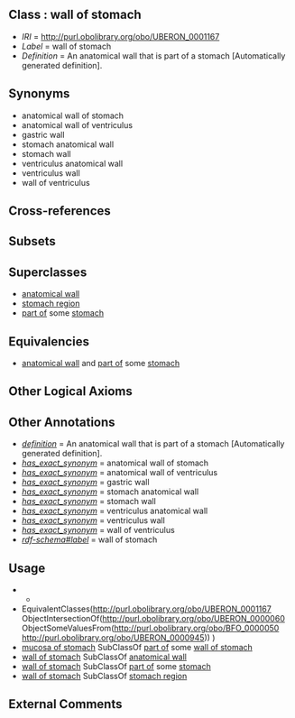 
## Class : wall of stomach

 * *IRI* = http://purl.obolibrary.org/obo/UBERON_0001167
 * *Label* = wall of stomach
 * *Definition* = An anatomical wall that is part of a stomach [Automatically generated definition].

## Synonyms

 * anatomical wall of stomach
 * anatomical wall of ventriculus
 * gastric wall
 * stomach anatomical wall
 * stomach wall
 * ventriculus anatomical wall
 * ventriculus wall
 * wall of ventriculus

## Cross-references


## Subsets


## Superclasses

 * [anatomical wall](../../UBERON/60/UBERON_0000060.md)
 * [stomach region](../../UBERON/34/UBERON_0009034.md)
 * [part of](../../BFO/50/BFO_0000050.md) some [stomach](../../UBERON/45/UBERON_0000945.md)

## Equivalencies

 * [anatomical wall](../../UBERON/60/UBERON_0000060.md) and [part of](../../BFO/50/BFO_0000050.md) some [stomach](../../UBERON/45/UBERON_0000945.md)

## Other Logical Axioms


## Other Annotations

 * *[definition](../../IAO/15/IAO_0000115.md)* = An anatomical wall that is part of a stomach [Automatically generated definition].
 * *[has_exact_synonym](../../ym/oboInOwl#hasExactSynonym.md)* = anatomical wall of stomach
 * *[has_exact_synonym](../../ym/oboInOwl#hasExactSynonym.md)* = anatomical wall of ventriculus
 * *[has_exact_synonym](../../ym/oboInOwl#hasExactSynonym.md)* = gastric wall
 * *[has_exact_synonym](../../ym/oboInOwl#hasExactSynonym.md)* = stomach anatomical wall
 * *[has_exact_synonym](../../ym/oboInOwl#hasExactSynonym.md)* = stomach wall
 * *[has_exact_synonym](../../ym/oboInOwl#hasExactSynonym.md)* = ventriculus anatomical wall
 * *[has_exact_synonym](../../ym/oboInOwl#hasExactSynonym.md)* = ventriculus wall
 * *[has_exact_synonym](../../ym/oboInOwl#hasExactSynonym.md)* = wall of ventriculus
 * *[rdf-schema#label](../../el/rdf-schema#label.md)* = wall of stomach

## Usage

 * -
 * EquivalentClasses(<http://purl.obolibrary.org/obo/UBERON_0001167> ObjectIntersectionOf(<http://purl.obolibrary.org/obo/UBERON_0000060> ObjectSomeValuesFrom(<http://purl.obolibrary.org/obo/BFO_0000050> <http://purl.obolibrary.org/obo/UBERON_0000945>)) )
 * [mucosa of stomach](../../UBERON/99/UBERON_0001199.md) SubClassOf [part of](../../BFO/50/BFO_0000050.md) some [wall of stomach](../../UBERON/67/UBERON_0001167.md)
 * [wall of stomach](../../UBERON/67/UBERON_0001167.md) SubClassOf [anatomical wall](../../UBERON/60/UBERON_0000060.md)
 * [wall of stomach](../../UBERON/67/UBERON_0001167.md) SubClassOf [part of](../../BFO/50/BFO_0000050.md) some [stomach](../../UBERON/45/UBERON_0000945.md)
 * [wall of stomach](../../UBERON/67/UBERON_0001167.md) SubClassOf [stomach region](../../UBERON/34/UBERON_0009034.md)

## External Comments

